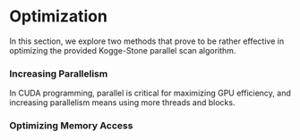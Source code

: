 # Optimization
In this section, we explore two methods that prove to be rather effective in optimizing the provided Kogge-Stone parallel scan algorithm.
### Increasing Parallelism
In CUDA programming, parallel is critical for maximizing GPU efficiency, and increasing parallelism means using more threads and blocks.

### Optimizing Memory Access
